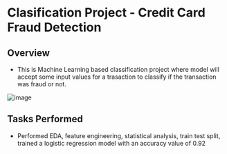 # Clasification Project - Credit Card Fraud Detection

## Overview
* This is Machine Learning based classification project where model will accept some input values for a trasaction to classify if the transaction was fraud or not.

![image](https://user-images.githubusercontent.com/86545677/227142570-caab49a5-1557-4b01-bfa4-becd5f7fe3cf.png)

## Tasks Performed
* Performed EDA, feature engineering, statistical analysis, train test split, trained a logistic regression model with an accuracy value of 0.92
